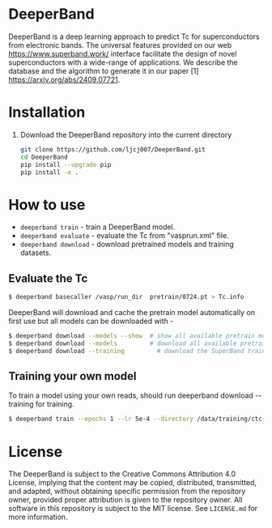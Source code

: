 # DeeperBand
DeeperBand is a deep learning approach to predict Tc for superconductors from electronic bands. The universal features provided on our web https://www.superband.work/ interface facilitate the design of novel superconductors with a wide-range of applications. We describe the database and the algorithm to generate it in our paper [1] https://arxiv.org/abs/2409.07721. 

# Installation

1. Download the DeeperBand repository into the current directory
   ```sh
   git clone https://github.com/ljcj007/DeeperBand.git
   cd DeeperBand
   pip install --upgrade pip
   pip install -e .
   ```

# How to use

 - `deeperband train` - train a DeeperBand model.
 - `deeperband evaluate` - evaluate the Tc from "vasprun.xml" file.
 - `deeperband download` - download pretrained models and training datasets.

 
## Evaluate the Tc
```bash
$ deeperband basecaller /vasp/run_dir  pretrain/0724.pt > Tc.info
```

DeeperBand will download and cache the pretrain model automatically on first use but all models can be downloaded with -

``` bash
$ deeperband download --models --show  # show all available pretrain models
$ deeperband download --models         # download all available pretrain models
$ deeperband download --training         # download the SuperBand training set
```
## Training your own model

To train a model using your own reads, should run deeperband download --training for training.

```bash
$ deeperband train --epochs 1 --lr 5e-4 --directory /data/training/ctc-data /data/training/model-dir
```

# License
The DeeperBand is subject to the Creative Commons Attribution 4.0 License, implying that the content may be copied, distributed, transmitted, and adapted, without obtaining specific permission from the repository owner, provided proper attribution is given to the repository owner. All software in this repository is subject to the MIT license. See `LICENSE.md` for more information.
